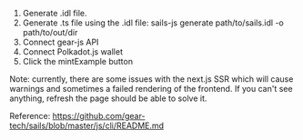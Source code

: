 1. Generate .idl file.
2. Generate .ts file using the .idl file: sails-js generate path/to/sails.idl -o path/to/out/dir
3. Connect gear-js API
4. Connect Polkadot.js wallet
5. Click the mintExample button

Note: currently, there are some issues with the next.js SSR which will cause warnings and sometimes a failed rendering of the frontend. If you can't see anything, refresh the page should be able to solve it.

Reference: https://github.com/gear-tech/sails/blob/master/js/cli/README.md